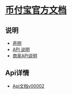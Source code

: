 # [币付宝官方文档]()





## 说明
- [声明]()
- [API 说明](#docs/readme)
- [商家API说明](#docs/merchant_api)

## Api详情
- [Api文档v00002](#docs/api_doc_v00002)

<ul class='generate_nav'></ul>
